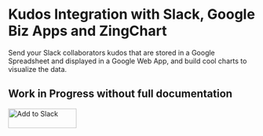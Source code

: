 # Kudos Integration with Slack, Google Biz Apps and ZingChart

Send your Slack collaborators kudos that are stored in a Google Spreadsheet and displayed in a Google Web App, and build cool charts to visualize the data.

## Work in Progress without full documentation

<a href="https://slack.com/oauth/authorize?scope=incoming-webhook,commands&client_id=2171757654.47185088882&state=Q3n3H0e6O0d2T4&redirect_uri=https://script.google.com/a/macros/pint.com/s/AKfycbzCRfXurhP7qlCAivQHPk8aOhKMbiR_cgU0wK5P9uhDIZVcqA8O/exec"><img alt="Add to Slack" height="40" width="139" src="https://platform.slack-edge.com/img/add_to_slack.png" srcset="https://platform.slack-edge.com/img/add_to_slack.png 1x, https://platform.slack-edge.com/img/add_to_slack@2x.png 2x" /></a>
